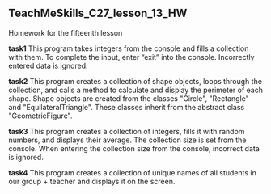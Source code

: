 ## TeachMeSkills_C27_lesson_13_HW

Homework for the fifteenth lesson

**task1** This program takes integers from the console and fills a collection with them. To complete the input, enter 
“exit” into the console. Incorrectly entered data is ignored.

**task2** This program creates a collection of shape objects, loops through the collection, and calls a method to 
calculate and display the perimeter of each shape. Shape objects are created from the classes "Circle", "Rectangle" 
and "EquilateralTriangle". These classes inherit from the abstract class "GeometricFigure".

**task3** This program creates a collection of integers, fills it with random numbers, and displays their average. The 
collection size is set from the console. When entering the collection size from the console, incorrect data is ignored.

**task4** This program creates a collection of unique names of all students in our group + teacher and displays it on 
the screen.
